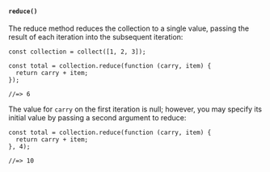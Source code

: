 #### ``reduce()``
The reduce method reduces the collection to a single value, passing the result of each iteration into the subsequent iteration:
	
	const collection = collect([1, 2, 3]);
	
	const total = collection.reduce(function (carry, item) {
	  return carry + item;
	});
	
	//=> 6
	

The value for ``carry`` on the first iteration is null; however, you may specify its initial value by passing a second argument to reduce:
	
	const total = collection.reduce(function (carry, item) {
	  return carry + item;
	}, 4);
	
	//=> 10